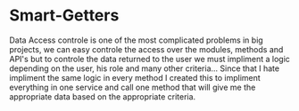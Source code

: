 # Smart-Getters
Data Access controle is one of the most complicated problems in big projects, we can easy controle the access over the modules, methods and API's but to controle the data returned to the user we must impliment a logic depending on the user, his role and many other criteria... Since that I hate impliment the same logic in every method I created this to impliment everything in one service and call one method that will give me the appropriate data based on the appropriate criteria.
